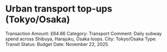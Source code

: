 # Urban transport top-ups (Tokyo/Osaka)

Transaction Amount: £64.86
Category: Transport
Comment: Daily subway spend across Shibuya, Harajuku, Osaka loops. City: Tokyo/Osaka Type: Transit Status: Budget
Date: November 22, 2025
